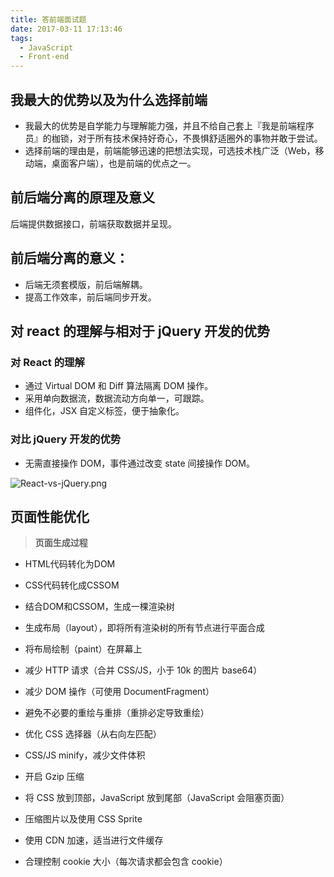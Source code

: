 ```yaml
---
title: 答前端面试题
date: 2017-03-11 17:13:46
tags:
  - JavaScript
  - Front-end
---
```


## 我最大的优势以及为什么选择前端

- 我最大的优势是自学能力与理解能力强，并且不给自己套上『我是前端程序员』的枷锁，对于所有技术保持好奇心，不畏惧舒适圈外的事物并敢于尝试。
- 选择前端的理由是，前端能够迅速的把想法实现，可选技术栈广泛（Web，移动端，桌面客户端），也是前端的优点之一。

<!-- more -->

## 前后端分离的原理及意义
后端提供数据接口，前端获取数据并呈现。
## 前后端分离的意义：
- 后端无须套模版，前后端解耦。
- 提高工作效率，前后端同步开发。

## 对 react 的理解与相对于 jQuery 开发的优势
### 对 React 的理解
  - 通过 Virtual DOM 和 Diff 算法隔离 DOM 操作。
  - 采用单向数据流，数据流动方向单一，可跟踪。
  - 组件化，JSX 自定义标签，便于抽象化。

### 对比 jQuery 开发的优势
- 无需直接操作 DOM，事件通过改变 state 间接操作 DOM。

![React-vs-jQuery.png](https://ww3.sinaimg.cn/large/006tKfTcgy1fdj0r2scb1j313u10u7c4.jpg)


## 页面性能优化
> **页面生成过程**
- HTML代码转化为DOM
- CSS代码转化成CSSOM
- 结合DOM和CSSOM，生成一棵渲染树
- 生成布局（layout），即将所有渲染树的所有节点进行平面合成
- 将布局绘制（paint）在屏幕上

- 减少 HTTP 请求（合并 CSS/JS，小于 10k 的图片 base64）
- 减少 DOM 操作（可使用 DocumentFragment）
- 避免不必要的重绘与重排（重排必定导致重绘）
- 优化 CSS 选择器（从右向左匹配）
- CSS/JS minify，减少文件体积
- 开启 Gzip 压缩
- 将 CSS 放到顶部，JavaScript 放到尾部（JavaScript 会阻塞页面）
- 压缩图片以及使用 CSS Sprite
- 使用 CDN 加速，适当进行文件缓存
- 合理控制 cookie 大小（每次请求都会包含 cookie）



